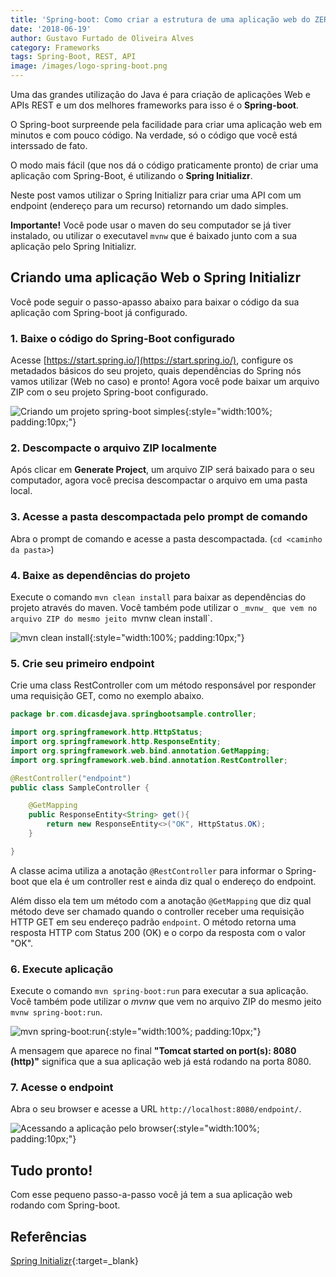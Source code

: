 ```yaml
---
title: 'Spring-boot: Como criar a estrutura de uma aplicação web do ZERO com Spring Initializr'
date: '2018-06-19'
author: Gustavo Furtado de Oliveira Alves
category: Frameworks
tags: Spring-Boot, REST, API
image: /images/logo-spring-boot.png
---
```


Uma das grandes utilização do Java é para criação de aplicações Web e APIs REST e
um dos melhores frameworks para isso é o **Spring-boot**.

O Spring-boot surpreende pela facilidade para criar uma aplicação web em minutos
e com pouco código. Na verdade, só o código que você está interssado de fato.

O modo mais fácil (que nos dá o código praticamente pronto) de criar uma aplicação com Spring-Boot,
é utilizando o **Spring Initializr**.

Neste post vamos utilizar o Spring Initializr para criar uma API com um endpoint (endereço para um recurso) retornando um dado simples.

**Importante!** Você pode usar o maven do seu computador se já tiver instalado, ou utilizar o executavel `mvnw` que é baixado junto com a sua aplicação pelo Spring Initializr.

## Criando uma aplicação Web o Spring Initializr

Você pode seguir o passo-apasso abaixo para baixar o código da sua aplicação com Spring-boot já configurado.

### 1. Baixe o código do Spring-Boot configurado

Acesse [https://start.spring.io/](https://start.spring.io/), configure os metadados básicos do seu projeto,
quais dependências do Spring nós vamos utilizar (Web no caso) e pronto! Agora você pode baixar um arquivo ZIP com o seu projeto Spring-boot configurado.

![Criando um projeto spring-boot simples](/images/spring-boot-swagger/criando-um-projeto-spring-boot.gif){:style="width:100%; padding:10px;"}

### 2. Descompacte o arquivo ZIP localmente

Após clicar em **Generate Project**, um arquivo ZIP será baixado para o seu computador, agora você precisa descompactar o arquivo em uma pasta local.

### 3. Acesse a pasta descompactada pelo prompt de comando

Abra o prompt de comando e acesse a pasta descompactada. (`cd <caminho da pasta>`)

### 4. Baixe as dependências do projeto

Execute o comando `mvn clean install` para baixar as dependências do projeto através do maven.
Você também pode utilizar o `_mvnw_ que vem no arquivo ZIP do mesmo jeito `mvnw clean install`.

![mvn clean install](/images/spring-boot-swagger/mvn-clean-install.gif){:style="width:100%; padding:10px;"}

### 5. Crie seu primeiro endpoint

Crie uma class RestController com um método responsável por responder uma requisição GET, como no exemplo abaixo.

```java
package br.com.dicasdejava.springbootsample.controller;

import org.springframework.http.HttpStatus;
import org.springframework.http.ResponseEntity;
import org.springframework.web.bind.annotation.GetMapping;
import org.springframework.web.bind.annotation.RestController;

@RestController("endpoint")
public class SampleController {

    @GetMapping
    public ResponseEntity<String> get(){
        return new ResponseEntity<>("OK", HttpStatus.OK);
    }

}

```

A classe acima utiliza a anotação `@RestController` para informar o Spring-boot que ela é um controller rest e ainda diz qual o endereço do endpoint.

Além disso ela tem um método com a anotação `@GetMapping` que diz qual método deve ser chamado quando o controller receber uma requisição HTTP GET em seu endereço padrão `endpoint`. O método retorna uma resposta HTTP com Status 200 (OK) e o corpo da resposta com o valor "OK".

### 6. Execute aplicação

Execute o comando `mvn spring-boot:run` para executar a sua aplicação.
Você também pode utilizar o _mvnw_ que vem no arquivo ZIP do mesmo jeito `mvnw spring-boot:run`.

![mvn spring-boot:run ](/images/spring-boot-swagger/mvn-spring-boot-run.gif){:style="width:100%; padding:10px;"}

A mensagem que aparece no final **"Tomcat started on port(s): 8080 (http)"** significa que a sua aplicação web já está rodando na porta 8080.

### 7. Acesse o endpoint

Abra o seu browser e acesse a URL `http://localhost:8080/endpoint/`.

![Acessando a aplicação pelo browser](/images/spring-boot-swagger/acesso-endpoint-browser.png){:style="width:100%; padding:10px;"}

## Tudo pronto!

Com esse pequeno passo-a-passo você já tem a sua aplicação web rodando com Spring-boot.

## Referências

[Spring Initializr](https://github.com/spring-io/initializr){:target=\_blank}